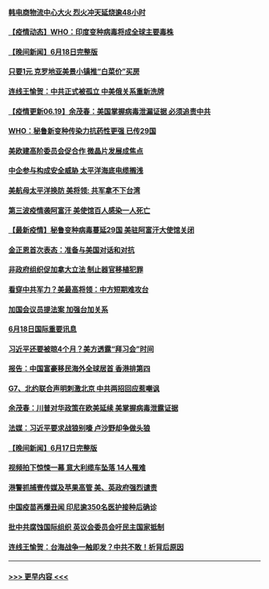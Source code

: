 #### [韩电商物流中心大火 烈火冲天延烧逾48小时](../pages/prog202/a103146345.md?t=06191151) 
#### [【疫情动态】WHO：印度变种病毒将成全球主要毒株](../pages/prog202/a103146353.md?t=06191151) 
#### [【晚间新闻】6月18日完整版](../pages/prog202/a103146332.md?t=06191151) 
#### [只要1元 克罗地亚美景小镇推“白菜价”买房](../pages/prog202/a103145823.md?t=06191151) 
#### [连线王愉贺：中共正式被孤立 中美俄关系重新洗牌](../pages/prog202/a103145333.md?t=06191151) 
#### [【疫情更新06.19】余茂春：美国掌握病毒泄漏证据 必须追责中共](../pages/prog202/a103133785.md?t=06191151) 
#### [WHO：秘鲁新变种传染力抗药性更强 已传29国](../pages/prog202/a103146141.md?t=06191151) 
#### [美欧建高阶委员会促合作 微晶片发展成焦点](../pages/prog202/a103146209.md?t=06191151) 
#### [中企参与构成安全威胁 太平洋海底电缆搁浅](../pages/prog202/a103146135.md?t=06191151) 
#### [美航母太平洋换防 美将领: 共军拿不下台湾](../pages/prog202/a103146138.md?t=06191151) 
#### [第三波疫情袭阿富汗 美使馆百人感染一人死亡](../pages/prog202/a103145827.md?t=06191151) 
#### [【最新疫情】秘鲁变种病毒蔓延29国 美驻阿富汗大使馆关闭](../pages/prog202/a103145978.md?t=06191151) 
#### [金正恩首次表态：准备与美国对话和对抗](../pages/prog202/a103145943.md?t=06191151) 
#### [非政府组织促加拿大立法 制止器官移植犯罪](../pages/prog202/a103145942.md?t=06191151) 
#### [看穿中共军力？美最高将领：中方短期难攻台](../pages/prog202/a103145717.md?t=06191151) 
#### [加国会议员提法案 加强台加关系](../pages/prog202/a103145705.md?t=06191151) 
#### [6月18日国际重要讯息](../pages/prog202/a103145697.md?t=06191151) 
#### [习近平还要被晾4个月？美方透露“拜习会”时间](../pages/prog202/a103145668.md?t=06191151) 
#### [报告：中国富豪移民海外全球居首 香港排第四](../pages/prog202/a103145629.md?t=06191151) 
#### [G7、北约联合声明刺激北京 中共两招回应惹嘲讽](../pages/prog202/a103145598.md?t=06191151) 
#### [余茂春：川普对华政策在欧美延续 美掌握病毒泄露证据](../pages/prog202/a103145518.md?t=06191151) 
#### [法媒：习近平要求战狼别嚎 卢沙野却争做头狼](../pages/prog202/a103145418.md?t=06191151) 
#### [【晚间新闻】6月17日完整版](../pages/prog202/a103145414.md?t=06191151) 
#### [视频拍下惊悚一幕 意大利缆车坠落 14人罹难](../pages/prog202/a103145259.md?t=06191151) 
#### [港警抓捕壹传媒及苹果高管 美、英政府强烈谴责](../pages/prog202/a103145407.md?t=06191151) 
#### [中国疫苗再爆丑闻 印尼逾350名医护接种后确诊](../pages/prog202/a103145387.md?t=06191151) 
#### [批中共腐蚀国际组织 英议会委员会吁民主国家抵制](../pages/prog202/a103144974.md?t=06191151) 
#### [连线王愉贺：台海战争一触即发？中共不敢！析背后原因](../pages/prog202/a103144382.md?t=06191151) 

----
#### [ >>> 更早内容 <<< ](../indexes/prog202-earlier.md)
